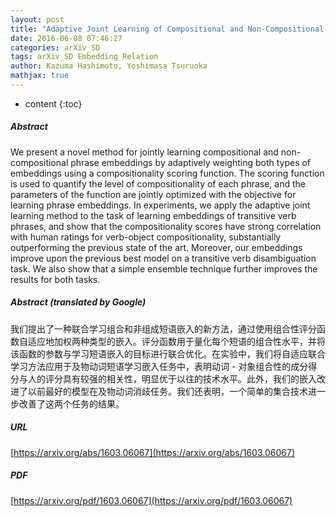 ```yaml
---
layout: post
title: "Adaptive Joint Learning of Compositional and Non-Compositional Phrase Embeddings"
date: 2016-06-08 07:46:27
categories: arXiv_SD
tags: arXiv_SD Embedding Relation
author: Kazuma Hashimoto, Yoshimasa Tsuruoka
mathjax: true
---
```


* content
{:toc}

##### Abstract
We present a novel method for jointly learning compositional and non-compositional phrase embeddings by adaptively weighting both types of embeddings using a compositionality scoring function. The scoring function is used to quantify the level of compositionality of each phrase, and the parameters of the function are jointly optimized with the objective for learning phrase embeddings. In experiments, we apply the adaptive joint learning method to the task of learning embeddings of transitive verb phrases, and show that the compositionality scores have strong correlation with human ratings for verb-object compositionality, substantially outperforming the previous state of the art. Moreover, our embeddings improve upon the previous best model on a transitive verb disambiguation task. We also show that a simple ensemble technique further improves the results for both tasks.

##### Abstract (translated by Google)
我们提出了一种联合学习组合和非组成短语嵌入的新方法，通过使用组合性评分函数自适应地加权两种类型的嵌入。评分函数用于量化每个短语的组合性水平，并将该函数的参数与学习短语嵌入的目标进行联合优化。在实验中，我们将自适应联合学习方法应用于及物动词短语学习嵌入任务中，表明动词 - 对象组合性的成分得分与人的评分具有较强的相关性，明显优于以往的技术水平。此外，我们的嵌入改进了以前最好的模型在及物动词消歧任务。我们还表明，一个简单的集合技术进一步改善了这两个任务的结果。

##### URL
[https://arxiv.org/abs/1603.06067](https://arxiv.org/abs/1603.06067)

##### PDF
[https://arxiv.org/pdf/1603.06067](https://arxiv.org/pdf/1603.06067)

